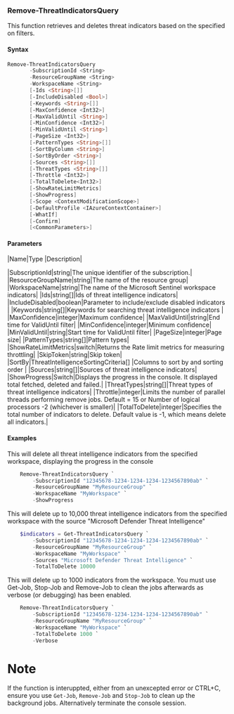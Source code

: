 ### Remove-ThreatIndicatorsQuery

This function retrieves and deletes threat indicators based on the specified on filters.

#### Syntax
```PowerShell
Remove-ThreatIndicatorsQuery
       -SubscriptionId <String>
       -ResourceGroupName <String>
       -WorkspaceName <String>
       [-Ids <String>[]]
       [-IncludeDisabled <Bool>]
       [-Keywords <String>[]]
       [-MaxConfidence <Int32>]
       [-MaxValidUntil <String>]
       [-MinConfidence <Int32>]
       [-MinValidUntil <String>]
       [-PageSize <Int32>]
       [-PatternTypes <String>[]]
       [-SortByColumn <String>]
       [-SortByOrder <String>]
       [-Sources <String>[]]
       [-ThreatTypes <String>[]]
       [-Throttle <Int32>]
       [-TotalToDelete<Int32>]
       [-ShowRateLimitMetrics]
       [-ShowProgress]
       [-Scope <ContextModificationScope>]
       [-DefaultProfile <IAzureContextContainer>]
       [-WhatIf]
       [-Confirm]
       [<CommonParameters>]
```

#### Parameters
|Name|Type |Description|

|SubscriptionId|string|The unique identifier of the subscription.|
|ResourceGroupName|string|The name of the resource group|
|WorkspaceName|string|The name of the Microsoft Sentinel workspace indicators|
|Ids|string[]|Ids of threat intelligence indicators|
|IncludeDisabled|boolean|Parameter to include/exclude disabled indicators |
|Keywords|string[]|Keywords for searching threat intelligence indicators |
|MaxConfidence|integer|Maximum confidence|
|MaxValidUntil|string|End time for ValidUntil filter|
|MinConfidence|integer|Minimum confidence|
|MinValidUntil|string|Start time for ValidUntil filter|
|PageSize|integer|Page size|
|PatternTypes|string[]|Pattern types|
|ShowRateLimitMetrics|switch|Returns the Rate limit metrics for measuring throttling|
|SkipToken|string|Skip token|
|SortBy|ThreatIntelligenceSortingCriteria[] |Columns to sort by and sorting order |
|Sources|string[]|Sources of threat intelligence indicators|
|ShowProgress|Switch|Displays the progress in the console. It displayed total fetched, deleted and failed.|
|ThreatTypes|string[]|Threat types of threat intelligence indicators|
|Throttle|integer|Limits the number of parallel threads performing remove jobs. Default = 15 or Number of logical processors -2 (whichever is smaller)| 
|TotalToDelete|integer|Specifies the total number of indicators to delete. Default value is -1, which means delete all indicators.|


#### Examples

This will delete all threat intelligence indicators from the specified workspace, displaying the progress in the console
```powershell
    Remove-ThreatIndicatorsQuery `
        -SubscriptionId "12345678-1234-1234-1234-1234567890ab" `
        -ResourceGroupName "MyResourceGroup" `
        -WorkspaceName "MyWorkspace" `
        -ShowProgress
```

This will delete up to 10,000 threat intelligence indicators from the specified workspace with the source "Microsoft Defender Threat Intelligence"
```powershell
    $indicators = Get-ThreatIndicatorsQuery `
        -SubscriptionId "12345678-1234-1234-1234-1234567890ab" `
        -ResourceGroupName "MyResourceGroup" `
        -WorkspaceName "MyWorkspace" `
        -Sources "Microsoft Defender Threat Intelligence" `
        -TotalToDelete 10000
```

This will delete up to 1000 indicators from the workspace. You must use Get-Job, Stop-Job and Remove-Job to clean the jobs afterwards as verbose (or debugging) has been enabled. 
 
```powershell
    Remove-ThreatIndicatorsQuery `
        -SubscriptionId "12345678-1234-1234-1234-1234567890ab" `
        -ResourceGroupName "MyResourceGroup" `
        -WorkspaceName "MyWorkspace" `
        -TotalToDelete 1000 `
        -Verbose
```

# Note
If the function is interuppted, either from an unexcepted error or CTRL+C, ensure you use ```Get-Job```, ```Remove-Job``` and ```Stop-Job``` to clean up the background jobs. Alternatively terminate the console session.

